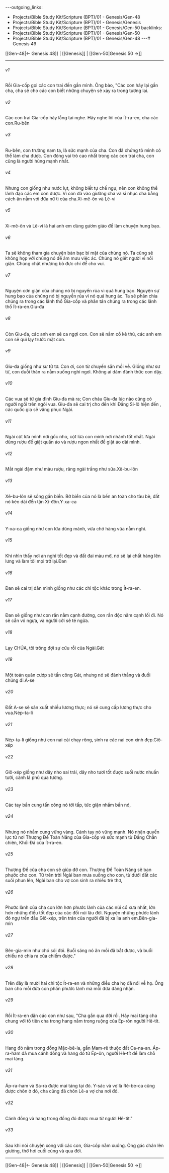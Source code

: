 ---outgoing_links:
  - Projects/Bible Study Kit/Scripture (BPT)/01 - Genesis/Gen-48
  - Projects/Bible Study Kit/Scripture (BPT)/01 - Genesis/Genesis
  - Projects/Bible Study Kit/Scripture (BPT)/01 - Genesis/Gen-50
backlinks:
  - Projects/Bible Study Kit/Scripture (BPT)/01 - Genesis/Gen-50
  - Projects/Bible Study Kit/Scripture (BPT)/01 - Genesis/Gen-48
---# Genesis 49

[[Gen-48|← Genesis 48]] | [[Genesis]] | [[Gen-50|Genesis 50 →]]
***



###### v1 
Rồi Gia-cốp gọi các con trai đến gần mình. Ông bảo, "Các con hãy lại gần cha, cha sẽ cho các con biết những chuyện sẽ xảy ra trong tương lai. 

###### v2 
Các con trai Gia-cốp hãy lắng tai nghe. Hãy nghe lời của Ít-ra-en, cha các con.Ru-bên 

###### v3 
Ru-bên, con trưởng nam ta, là sức mạnh của cha. Con đã chứng tỏ mình có thể làm cha được. Con đóng vai trò cao nhất trong các con trai cha, con cũng là người hùng mạnh nhất. 

###### v4 
Nhưng con giống như nước lụt, không biết tự chế ngự, nên con không thể lãnh đạo các em con được. Vì con đã vào giường cha và sỉ nhục cha bằng cách ăn nằm với đứa nữ tì của cha.Xi-mê-ôn và Lê-vi 

###### v5 
Xi-mê-ôn và Lê-vi là hai anh em dùng gươm giáo để làm chuyện hung bạo. 

###### v6 
Ta sẽ không tham gia chuyện bàn bạc bí mật của chúng nó. Ta cũng sẽ không họp với chúng nó để âm mưu việc ác. Chúng nó giết người vì nổi giận. Chúng chặt nhượng bò đực chỉ để cho vui. 

###### v7 
Nguyện cơn giận của chúng nó bị nguyền rủa vì quá hung bạo. Nguyện sự hung bạo của chúng nó bị nguyền rủa vì nó quá hung ác. Ta sẽ phân chia chúng ra trong các lãnh thổ Gia-cốp và phân tán chúng ra trong các lãnh thổ Ít-ra-en.Giu-đa 

###### v8 
Còn Giu-đa, các anh em sẽ ca ngợi con. Con sẽ nắm cổ kẻ thù, các anh em con sẽ quì lạy trước mặt con. 

###### v9 
Giu-đa giống như sư tử tơ. Con ơi, con từ chuyến săn mồi về. Giống như sư tử, con duỗi thân ra nằm xuống nghỉ ngơi. Không ai dám đánh thức con dậy. 

###### v10 
Các vua sẽ từ gia đình Giu-đa mà ra; Con cháu Giu-đa lúc nào cũng có người ngồi trên ngôi vua. Giu-đa sẽ cai trị cho đến khi Đấng Si-lô hiện đến , các quốc gia sẽ vâng phục Ngài. 

###### v11 
Ngài cột lừa mình nơi gốc nho, cột lừa con mình nơi nhánh tốt nhất. Ngài dùng rượu để giặt quần áo và rượu ngon nhất để giặt áo dài mình. 

###### v12 
Mắt ngài đậm như màu rượu, răng ngài trắng như sữa.Xê-bu-lôn 

###### v13 
Xê-bu-lôn sẽ sống gần biển. Bờ biển của nó là bến an toàn cho tàu bè, đất nó kéo dài đến tận Xi-đôn.Y-xa-ca 

###### v14 
Y-xa-ca giống như con lừa dũng mãnh, vừa chở hàng vừa nằm nghỉ. 

###### v15 
Khi nhìn thấy nơi an nghỉ tốt đẹp và đất đai màu mỡ, nó sẽ lại chất hàng lên lưng và làm tôi mọi trở lại.Đan 

###### v16 
Đan sẽ cai trị dân mình giống như các chi tộc khác trong Ít-ra-en. 

###### v17 
Đan sẽ giống như con rắn nằm cạnh đường, con rắn độc nằm cạnh lối đi. Nó sẽ cắn vó ngựa, và người cỡi sẽ té ngửa. 

###### v18 
Lạy CHÚA, tôi trông đợi sự cứu rỗi của Ngài.Gát 

###### v19 
Một toán quân cướp sẽ tấn công Gát, nhưng nó sẽ đánh thắng và đuổi chúng đi.A-se 

###### v20 
Đất A-se sẽ sản xuất nhiều lương thực; nó sẽ cung cấp lương thực cho vua.Nép-ta-li 

###### v21 
Nép-ta-li giống như con nai cái chạy rông, sinh ra các nai con xinh đẹp.Giô-xép 

###### v22 
Giô-xép giống như dây nho sai trái, dây nho tươi tốt được suối nước nhuần tưới, cành lá phủ qua tường. 

###### v23 
Các tay bắn cung tấn công nó tới tấp, tức giận nhắm bắn nó, 

###### v24 
Nhưng nó nhắm cung vững vàng. Cánh tay nó vững mạnh. Nó nhận quyền lực từ nơi Thượng Đế Toàn Năng của Gia-cốp và sức mạnh từ Đấng Chăn chiên, Khối Đá của Ít-ra-en. 

###### v25 
Thượng Đế của cha con sẽ giúp đỡ con. Thượng Đế Toàn Năng sẽ ban phước cho con. Từ trên trời Ngài ban mưa xuống cho con, từ dưới đất các suối phun lên, Ngài ban cho vợ con sinh ra nhiều trẻ thơ, 

###### v26 
Phước lành của cha con lớn hơn phước lành của các núi cổ xưa nhất, lớn hơn những điều tốt đẹp của các đồi núi lâu đời. Nguyện những phước lành đó ngự trên đầu Giô-xép, trên trán của người đã bị xa lìa anh em.Bên-gia-min 

###### v27 
Bên-gia-min như chó sói đói. Buổi sáng nó ăn mồi đã bắt được, và buổi chiều nó chia ra của chiếm được." 

###### v28 
Trên đây là mười hai chi tộc Ít-ra-en và những điều cha họ đã nói về họ. Ông ban cho mỗi đứa con phần phước lành mà mỗi đứa đáng nhận. 

###### v29 
Rồi Ít-ra-en dặn các con như sau, "Cha gần qua đời rồi. Hãy mai táng cha chung với tổ tiên cha trong hang nằm trong ruộng của Ép-rôn người Hê-tít. 

###### v30 
Hang đó nằm trong đồng Mặc-bê-la, gần Mam-rê thuộc đất Ca-na-an. Áp-ra-ham đã mua cánh đồng và hang đó từ Ép-ôn, người Hê-tít để làm chỗ mai táng. 

###### v31 
Áp-ra-ham và Sa-ra được mai táng tại đó. Y-sác và vợ là Rê-be-ca cũng được chôn ở đó, cha cũng đã chôn Lê-a vợ cha nơi đó. 

###### v32 
Cánh đồng và hang trong đồng đó được mua từ người Hê-tít." 

###### v33 
Sau khi nói chuyện xong với các con, Gia-cốp nằm xuống. Ông gác chân lên giường, thở hơi cuối cùng và qua đời.

***
[[Gen-48|← Genesis 48]] | [[Genesis]] | [[Gen-50|Genesis 50 →]]
